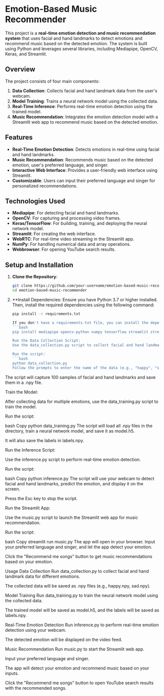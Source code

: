 # Emotion-Based Music Recommender

This project is a **real-time emotion detection and music recommendation system** that uses facial and hand landmarks to detect emotions and recommend music based on the detected emotion. The system is built using Python and leverages several libraries, including Mediapipe, OpenCV, Keras, and Streamlit.


## Overview

The project consists of four main components:
1. **Data Collection**: Collects facial and hand landmark data from the user's webcam.
2. **Model Training**: Trains a neural network model using the collected data.
3. **Real-Time Inference**: Performs real-time emotion detection using the trained model.
4. **Music Recommendation**: Integrates the emotion detection model with a Streamlit web app to recommend music based on the detected emotion.

## Features

- **Real-Time Emotion Detection**: Detects emotions in real-time using facial and hand landmarks.
- **Music Recommendation**: Recommends music based on the detected emotion, user's preferred language, and singer.
- **Interactive Web Interface**: Provides a user-friendly web interface using Streamlit.
- **Customizable**: Users can input their preferred language and singer for personalized recommendations.

## Technologies Used

- **Mediapipe**: For detecting facial and hand landmarks.
- **OpenCV**: For capturing and processing video frames.
- **Keras/TensorFlow**: For building, training, and deploying the neural network model.
- **Streamlit**: For creating the web interface.
- **WebRTC**: For real-time video streaming in the Streamlit app.
- **NumPy**: For handling numerical data and array operations.
- **Webbrowser**: For opening YouTube search results.

## Setup and Installation

1. **Clone the Repository**:
   ```bash
   git clone https://github.com/your-username/emotion-based-music-recommender.git
   cd emotion-based-music-recommender

2. **Install Dependencies:
    Ensure you have Python 3.7 or higher installed. Then, install the required dependencies using the following command:

   ```bash
   pip install -r requirements.txt

   If you don't have a requirements.txt file, you can install the dependencies manually:
   ```bash
   pip install mediapipe opencv-python numpy tensorflow streamlit streamlit-webrtc

   Run the Data Collection Script:
   Use the data_collection.py script to collect facial and hand landmark data.

   Run the script:
   ```bash
   python data_collection.py
   Follow the prompts to enter the name of the data (e.g., "happy", "sad").

The script will capture 100 samples of facial and hand landmarks and save them in a .npy file.

Train the Model:

After collecting data for multiple emotions, use the data_training.py script to train the model.

Run the script:

bash
Copy
python data_training.py
The script will load all .npy files in the directory, train a neural network model, and save it as model.h5.

It will also save the labels in labels.npy.

Run the Inference Script:

Use the inference.py script to perform real-time emotion detection.

Run the script:

bash
Copy
python inference.py
The script will use your webcam to detect facial and hand landmarks, predict the emotion, and display it on the screen.

Press the Esc key to stop the script.

Run the Streamlit App:

Use the music.py script to launch the Streamlit web app for music recommendation.

Run the script:

bash
Copy
streamlit run music.py
The app will open in your browser. Input your preferred language and singer, and let the app detect your emotion.

Click the "Recommend me songs" button to get music recommendations based on your emotion.

Usage
Data Collection
Run data_collection.py to collect facial and hand landmark data for different emotions.

The collected data will be saved as .npy files (e.g., happy.npy, sad.npy).

Model Training
Run data_training.py to train the neural network model using the collected data.

The trained model will be saved as model.h5, and the labels will be saved as labels.npy.

Real-Time Emotion Detection
Run inference.py to perform real-time emotion detection using your webcam.

The detected emotion will be displayed on the video feed.

Music Recommendation
Run music.py to start the Streamlit web app.

Input your preferred language and singer.

The app will detect your emotion and recommend music based on your inputs.

Click the "Recommend me songs" button to open YouTube search results with the recommended songs.
